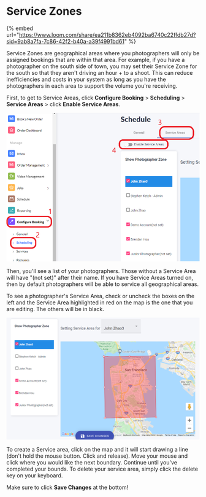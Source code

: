 # Service Zones

{% embed url="https://www.loom.com/share/ea211b8362eb4092ba6740c22ffdb27d?sid=9ab8a7fa-7c86-42f2-b40a-a39f4991bd61" %}

Service Zones are geographical areas where you photographers will only be assigned bookings that are within that area. For example, if you have a photographer on the south side of town, you may set their Service Zone for the south so that they aren't driving an hour + to a shoot. This can reduce inefficiencies and costs in your system as long as you have the photographers in each area to support the volume you're receiving.

First, to get to Service Areas, click **Configure Booking** > **Scheduling** > **Service Areas** > click **Enable Service Areas**.

![](<../../.gitbook/assets/Find Service Areas.png>)

Then, you'll see a list of your photographers. Those without a Service Area will have "(not set)" after their name. If you have Service Areas turned on, then by default photographers will be able to service all geographical areas.

To see a photographer's Service Area, check or uncheck the boxes on the left and the Service Area highlighted in red on the map is the one that you are editing. The others will be in black.

![](<../../.gitbook/assets/Service Areas.png>)

To create a Service area, click on the map and it will start drawing a line (don't hold the mouse button. Click and release). Move your mouse and click where you would like the next boundary. Continue until you've completed your bounds. To delete your service area, simply click the delete key on your keyboard.

Make sure to click **Save Changes** at the bottom!
